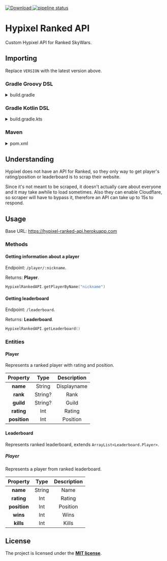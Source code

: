 [ ![Download](https://api.bintray.com/packages/mdashlw/maven/hypixel-ranked-api/images/download.svg) ](https://bintray.com/mdashlw/maven/hypixel-ranked-api/_latestVersion)
[![pipeline status](https://gitlab.com/mdashlw/hypixel-ranked-api/badges/master/pipeline.svg)](https://gitlab.com/mdashlw/hypixel-ranked-api/commits/master)

# Hypixel Ranked API

Custom Hypixel API for Ranked SkyWars.

## Importing

Replace `VERSION` with the latest version above.

### Gradle Groovy DSL

<details><summary>build.gradle</summary>
<p>

```gradle
repositories {
    jcenter()
}

dependencies {
    implementation 'ru.mdashlw.hypixel:hypixel-ranked-api:VERSION'
}
```

</p>
</details>

### Gradle Kotlin DSL

<details><summary>build.gradle.kts</summary>
<p>

```kotlin
repositories {
    jcenter()
}

dependencies {
    implementation("ru.mdashlw.hypixel:hypixel-ranked-api:VERSION")
}
```

</p>
</details>

### Maven

<details><summary>pom.xml</summary>
<p>

```xml
<depedencies>
    <dependency>
        <groupId>ru.mdashlw.hypixel</groupId>
        <artifactId>hypixel-ranked-api</artifactId>
        <version>VERSION</version>
  </dependency>
</depedencies>

<repositories>
    <repository>
      <id>jcenter</id>
      <name>JCenter</name>
      <url>https://jcenter.bintray.com/</url>
    </repository>
</repositories>
```

</p>
</details>

## Understanding

Hypixel does not have an API for Ranked, so they only way to get player's rating/position or leaderboard is to scrap their website.

Since it's not meant to be scraped, it doesn't actually care about everyone and it may take awhile to load sometimes.
Also they can enable Cloudflare, so scraper will have to bypass it, therefore an API can take up to 15s to respond.

## Usage

Base URL:
https://hypixel-ranked-api.herokuapp.com

### Methods

#### Getting information about a player

Endpoint: `/player/:nickname`.

Returns: **Player**.

```kotlin
HypixelRankedAPI.getPlayerByName("nickname")
```

#### Getting leaderboard

Endpoint: `/leaderboard`.

Returns: **Leaderboard**.

```kotlin
HypixelRankedAPI.getLeaderboard()
```

### Entities

#### Player

Represents a ranked player with rating and position.

|   Property   |   Type  | Description |
|:------------:|:-------:|:-----------:|
|   **name**   |  String | Displayname |
|   **rank**   | String? |     Rank    |
|   **guild**  | String? |    Guild    |
|  **rating**  |   Int   |    Rating   |
| **position** |   Int   |   Position  |

#### Leaderboard

Represents ranked leaderboard, extends `ArrayList<Leaderboard.Player>`.

##### Player

Represents a player from ranked leaderboard.

|   Property   |  Type  | Description |
|:------------:|:------:|:-----------:|
|   **name**   | String |     Name    |
|  **rating**  |   Int  |    Rating   |
| **position** |   Int  |   Position  |
|   **wins**   |   Int  |     Wins    |
|   **kills**  |   Int  |    Kills    |

## License

The project is licensed under the **[MIT license](https://choosealicense.com/licenses/mit/)**.
